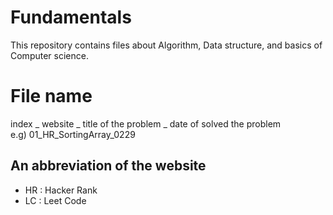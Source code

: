 # Fundamentals

This repository contains files about Algorithm, Data structure, and basics of Computer science.<br>

# File name<br>
index _ website _ title of the problem _ date of solved the problem<br>
e.g) 01_HR_SortingArray_0229<br>

An abbreviation of the website
----------------------------------------------------------------------------------------------------
- HR : Hacker Rank
- LC : Leet Code
